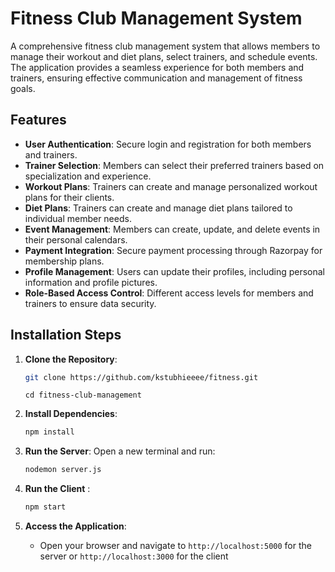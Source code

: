 # Fitness Club Management System

A comprehensive fitness club management system that allows members to manage their workout and diet plans, select trainers, and schedule events. The application provides a seamless experience for both members and trainers, ensuring effective communication and management of fitness goals.

## Features

- **User Authentication**: Secure login and registration for both members and trainers.
- **Trainer Selection**: Members can select their preferred trainers based on specialization and experience.
- **Workout Plans**: Trainers can create and manage personalized workout plans for their clients.
- **Diet Plans**: Trainers can create and manage diet plans tailored to individual member needs.
- **Event Management**: Members can create, update, and delete events in their personal calendars.
- **Payment Integration**: Secure payment processing through Razorpay for membership plans.
- **Profile Management**: Users can update their profiles, including personal information and profile pictures.
- **Role-Based Access Control**: Different access levels for members and trainers to ensure data security.

## Installation Steps

1. **Clone the Repository**:
   ```bash
   git clone https://github.com/kstubhieeee/fitness.git
   ```
   ```
   cd fitness-club-management
   ```

2. **Install Dependencies**:
   
     ```bash
     npm install
     ```
   
    

3. **Run the Server**:
   Open a new terminal and run:
   ```bash
   nodemon server.js
   ```

4. **Run the Client** :
   ```bash
   npm start
   ```

5. **Access the Application**:
   - Open your browser and navigate to `http://localhost:5000` for the server or `http://localhost:3000` for the client
 
